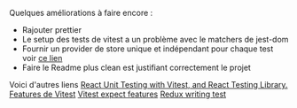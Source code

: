Quelques améliorations à faire encore :
- Rajouter prettier
- Le setup des tests de vitest a un problème avec le matchers de jest-dom
- Fournir un provider de store unique et indépendant pour chaque test voir [ce lien](https://redux.js.org/usage/writing-tests#connected-components)
- Faire le Readme plus clean est justifiant correctement le projet


Voici d'autres liens
[React Unit Testing with Vitest, and React Testing Library.](https://codingpr.com/test-your-react-app-with-vitest-and-react-testing-library/)
[Features de Vitest](https://vitest.dev/guide/features.html)
[Vitest expect features](https://vitest.dev/api/expect.html)
[Redux writing test](https://redux.js.org/usage/writing-tests#connected-components)